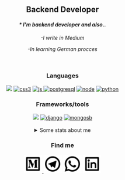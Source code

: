 <div align="center">
   <h2 align="center">Backend Developer</h2>
   <i><h4>* I'm backend developer and also..</h4>
   <div align="center">
      <p>-I write in Medium</p>
      <p>-In learning German procces</p>
      </div>
</i>
</div>
</br>
<div align="center"> 
 <h3>Languages</h3>
 <a href="https://golang.org"><img src="https://icongr.am/devicon/go-plain.svg?size=80&color=74bec2"></a>
 <a href="https://www.w3schools.com/css/" target="_blank"> <img src="https://i.ibb.co/W0mzJxc/icons8-css3-128.png" alt="css3" width="80" height="80"/></a>
 <a href="https://developer.mozilla.org/en-US/docs/Web/JavaScript" target="_blank"> <img src="https://i.ibb.co/rGYm7Lh/icons8-javascript-logo-128.png" alt="js" width="80" height="80"/> </a> 
 <a href="https://www.postgresql.org" target="_blank"> <img src="https://icongr.am/devicon/postgresql-plain.svg?size=80&color=74bec2" alt="postgresql"/></a> 
 <a href="https://nodejs.org/es/" target="_blank"> <img src="https://icongr.am/devicon/nodejs-plain.svg?size=80&color=74bec2" alt="node"/></a> 
 <a href="https://python.org/" target="_blank"> <img src="https://icongr.am/devicon/python-plain.svg?size=80&color=74bec2" alt="python"/></a> 
<h3>Frameworks/tools</h3>
 <a><img src="https://icongr.am/devicon/git-plain-wordmark.svg?size=80&color=74bec2"></a>
 <a href="https://www.djangoproject.com" target="_blank"> <img src="https://icongr.am/devicon/django-plain.svg?size=80&color=74bec2" alt="django"/></a>  
 <a href="https://www.mongodb.com/es" target="_blank"> <img src="https://icongr.am/devicon/mongodb-plain-wordmark.svg?size=80&color=74bec2" alt="mongosb"/> </a> 
</div>
<div align="center">
 </br>
 <details>
   <summary>Some stats about me</summary>
   <div align="center">   
   </br>
   <a href="https://devpost.com/nahuelmol"><p>Portfolio</p></a>
   </br>
   <img src="https://github-readme-stats.vercel.app/api?username=nahuelmol&theme=react&show_icons=true"/>
   </br></br>
   <img src="https://github-readme-stats.vercel.app/api/top-langs/?username=nahuelmol&layout=compact"/>
   <br><br>
   </div>
 </details>
</div>
<div align="center">
   <h3>Find me</h3>
   <a href="https://molinahuel.medium.com" target="blank"><img height="50" width="50" src="medium-line.svg" />
   <a href="https://t.me/nahuelino" target="blank"><img height="50" width="50" src="telegram-line.svg"/></a>
   <a href="https://wa.me/2644364153" target="blank"><img height="50" width="50" src="whatsapp-line.svg"/></a>
   <a href="https://linkedin.com/in/molinahuel" target="blank"><img height="50" width="50" src="linkedin-box-line.svg" />   
</div>
